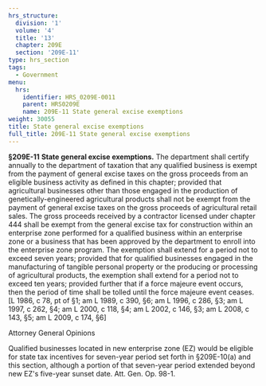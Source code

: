 ```yaml
---
hrs_structure:
  division: '1'
  volume: '4'
  title: '13'
  chapter: 209E
  section: '209E-11'
type: hrs_section
tags:
  - Government
menu:
  hrs:
    identifier: HRS_0209E-0011
    parent: HRS0209E
    name: 209E-11 State general excise exemptions
weight: 30055
title: State general excise exemptions
full_title: 209E-11 State general excise exemptions
---
```

**§209E-11** **State general excise exemptions.** The department shall certify annually to the department of taxation that any qualified business is exempt from the payment of general excise taxes on the gross proceeds from an eligible business activity as defined in this chapter; provided that agricultural businesses other than those engaged in the production of genetically-engineered agricultural products shall not be exempt from the payment of general excise taxes on the gross proceeds of agricultural retail sales. The gross proceeds received by a contractor licensed under chapter 444 shall be exempt from the general excise tax for construction within an enterprise zone performed for a qualified business within an enterprise zone or a business that has been approved by the department to enroll into the enterprise zone program. The exemption shall extend for a period not to exceed seven years; provided that for qualified businesses engaged in the manufacturing of tangible personal property or the producing or processing of agricultural products, the exemption shall extend for a period not to exceed ten years; provided further that if a force majeure event occurs, then the period of time shall be tolled until the force majeure event ceases. [L 1986, c 78, pt of §1; am L 1989, c 390, §6; am L 1996, c 286, §3; am L 1997, c 262, §4; am L 2000, c 118, §4; am L 2002, c 146, §3; am L 2008, c 143, §5; am L 2009, c 174, §6]

Attorney General Opinions

Qualified businesses located in new enterprise zone (EZ) would be eligible for state tax incentives for seven-year period set forth in §209E-10(a) and this section, although a portion of that seven-year period extended beyond new EZ's five-year sunset date. Att. Gen. Op. 98-1.